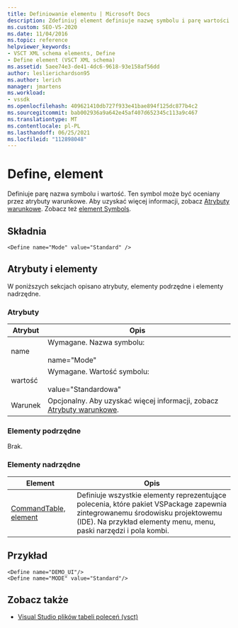 ```yaml
---
title: Definiowanie elementu | Microsoft Docs
description: Zdefiniuj element definiuje nazwę symbolu i parę wartości. Ten symbol może być oceniany przez atrybuty warunkowe.
ms.custom: SEO-VS-2020
ms.date: 11/04/2016
ms.topic: reference
helpviewer_keywords:
- VSCT XML schema elements, Define
- Define element (VSCT XML schema)
ms.assetid: 5aee74e3-de41-4dc6-9618-93e158af56dd
author: leslierichardson95
ms.author: lerich
manager: jmartens
ms.workload:
- vssdk
ms.openlocfilehash: 409621410db727f933e41bae894f125dc877b4c2
ms.sourcegitcommit: bab002936a9a642e45af407d652345c113a9c467
ms.translationtype: MT
ms.contentlocale: pl-PL
ms.lasthandoff: 06/25/2021
ms.locfileid: "112898048"
---
```

# <a name="define-element"></a>Define, element
Definiuje parę nazwa symbolu i wartość. Ten symbol może być oceniany przez atrybuty warunkowe. Aby uzyskać więcej informacji, zobacz [Atrybuty warunkowe](../extensibility/vsct-xml-schema-conditional-attributes.md). Zobacz też [element Symbols](../extensibility/symbols-element.md).

## <a name="syntax"></a>Składnia

```
<Define name="Mode" value="Standard" />
```

## <a name="attributes-and-elements"></a>Atrybuty i elementy
 W poniższych sekcjach opisano atrybuty, elementy podrzędne i elementy nadrzędne.

### <a name="attributes"></a>Atrybuty

|Atrybut|Opis|
|---------------|-----------------|
|name|Wymagane. Nazwa symbolu:<br /><br /> name="Mode"|
|wartość|Wymagane. Wartość symbolu:<br /><br /> value="Standardowa"|
|Warunek|Opcjonalny. Aby uzyskać więcej informacji, zobacz [Atrybuty warunkowe](../extensibility/vsct-xml-schema-conditional-attributes.md).|

### <a name="child-elements"></a>Elementy podrzędne
 Brak.

### <a name="parent-elements"></a>Elementy nadrzędne

|Element|Opis|
|-------------|-----------------|
|[CommandTable, element](../extensibility/commandtable-element.md)|Definiuje wszystkie elementy reprezentujące polecenia, które pakiet VSPackage zapewnia zintegrowanemu środowisku projektowemu (IDE). Na przykład elementy menu, menu, paski narzędzi i pola kombi.|

## <a name="example"></a>Przykład

```
<Define name="DEMO_UI"/>
<Define name="MODE" value="Standard"/>
```

## <a name="see-also"></a>Zobacz także
- [Visual Studio plików tabeli poleceń (vsct)](../extensibility/internals/visual-studio-command-table-dot-vsct-files.md)
